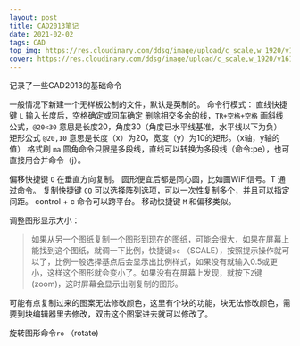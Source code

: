 ```yaml
---
layout: post
title: CAD2013笔记
date: 2021-02-02
tags: CAD
top_img: https://res.cloudinary.com/ddsg/image/upload/c_scale,w_1920/v1612254695/kumpan-electric-SYo5eazBrls-unsplash_sw0kao.jpg
cover: https://res.cloudinary.com/ddsg/image/upload/c_scale,w_1920/v1612254695/kumpan-electric-SYo5eazBrls-unsplash_sw0kao.jpg
---
```

记录了一些CAD2013的基础命令

一般情况下新建一个无样板公制的文件，默认是英制的。
命令行模式：
直线快捷键 `L` 输入长度后，空格确定或回车确定
删除相交多余的线，`TR+空格+空格`
画斜线公式，`@20<30` 意思是长度20，角度30（角度已水平线基准，水平线以下为负）
矩形公式 `@20,10` 意思是长度（x）为20，宽度（y）为10的矩形。（x轴，y轴的值）
格式刷 `ma` 
圆角命令只限是多段线，直线可以转换为多段线（命令:pe），也可直接用合并命令（j）。


偏移快捷键 `O` 在垂直方向复制。 圆形便宜后都是同心圆，比如画WiFi信号。T 通过命令。
复制快捷键 `CO` 可以选择阵列选项，可以一次性复制多个，并且可以指定间距。 control + c 命令可以跨平台。
移动快捷键 `M`  和偏移类似。

调整图形显示大小：
> 如果从另一个图纸复制一个图形到现在的图纸，可能会很大，如果在屏幕上能找到这个图纸，就调一下比例，快捷键`sc` （SCALE），按照提示操作就可以了，比例一般选择基点后会显示出比例样式，如果没有就输入0.5或更小，这样这个图形就会变小了。如果没有在屏幕上发现，就按下`Z`键(zoom)，这时屏幕会显示出刚复制的图形。
  

可能有点复制过来的图案无法修改颜色，这里有个块的功能，块无法修改颜色，需要到块编辑器里去修改，双击这个图案进去就可以修改了。

旋转图形命令`ro`  （rotate)